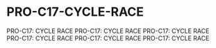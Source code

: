 # PRO-C17-CYCLE-RACE
PRO-C17: CYCLE RACE PRO-C17: CYCLE RACE PRO-C17: CYCLE RACE PRO-C17: CYCLE RACE PRO-C17: CYCLE RACE PRO-C17: CYCLE RACE 
